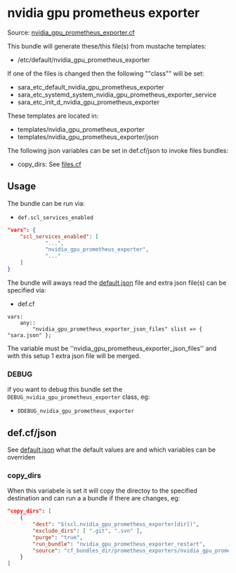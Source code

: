 
# nvidia gpu prometheus exporter

Source: [nvidia_gpu_prometheus_exporter.cf](/services/nvidia_gpu_prometheus_exporter.cf)

This bundle will generate these/this file(s) from mustache templates:

 * /etc/default/nvidia_gpu_prometheus_exporter

If one of the files is changed then the following ""class"" will be set:
 * sara_etc_default_nvidia_gpu_prometheus_exporter
 * sara_etc_systemd_system_nvidia_gpu_prometheus_exporter_service
 * sara_etc_init_d_nvidia_gpu_prometheus_exporter

These templates are located in:
 * templates/nvidia_gpu_prometheus_exporter
 * templates/nvidia_gpu_prometheus_exporter/json

The following json variables can be set in def.cf/json to invoke files bundles:
  * copy_dirs: See [files.cf](/masterfiles/lib/scl/files.cf)

## Usage

The bundle can be run via:
 * `def.scl_services_enabled`
```json
"vars": {
    "scl_services_enabled": [
            "...",
            "nvidia_gpu_prometheus_exporter",
            "..."
    ]
}
```

The bundle will aways read the [default.json](/templates/nvidia_gpu_prometheus_exporter/json/default.json) file
and extra json file(s) can be specified via:
 * def.cf
```
vars:
    any::
        "nvidia_gpu_prometheus_exporter_json_files" slist => { "sara.json" };
```

The variable must be ''nvidia_gpu_prometheus_exporter_json_files'' and with this setup 1 extra json file will be  merged.

### DEBUG

if you want to debug this bundle set the `DEBUG_nvidia_gpu_prometheus_exporter` class, eg:
 * `DDEBUG_nvidia_gpu_prometheus_exporter`

## def.cf/json

See [default.json](/templates/nvidia_gpu_prometheus_exporter/json/default.json) what the default values are and
which variables can be overriden

### copy_dirs

When this variabele is set it will copy the directoy to the specified destination and can run a a bundle
if there are changes, eg:
```json
"copy_dirs": [
    {
        "dest": "$(scl.nvidia_gpu_prometheus_exporter[dir])",
        "exclude_dirs": [ ".git", ".svn" ],
        "purge": "true",
        "run_bundle": "nvidia_gpu_prometheus_exporter_restart",
        "source": "cf_bundles_dir/prometheus_exporters/nvidia_gpu_prometheus_exporter-1.0"
    }
]
```

